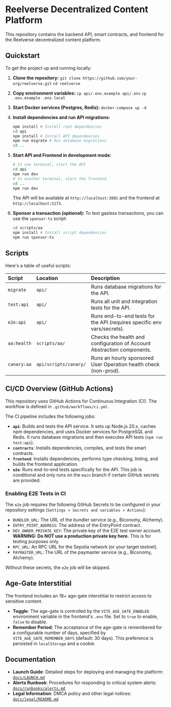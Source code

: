 # Reelverse Decentralized Content Platform

This repository contains the backend API, smart contracts, and frontend for the Reelverse decentralized content platform.

## Quickstart

To get the project up and running locally:

1.  **Clone the repository:**
    `git clone https://github.com/your-org/reelverse.git`
    `cd reelverse`

2.  **Copy environment variables:**
    `cp api/.env.example api/.env`
    `cp .env.example .env.local`

3.  **Start Docker services (Postgres, Redis):**
    `docker-compose up -d`

4.  **Install dependencies and run API migrations:**
    ```bash
    npm install # Install root dependencies
    cd api
    npm install # Install API dependencies
    npm run migrate # Run database migrations
    cd ..
    ```

5.  **Start API and Frontend in development mode:**
    ```bash
    # In one terminal, start the API
    cd api
    npm run dev
    # In another terminal, start the frontend
    cd ..
    npm run dev
    ```

    The API will be available at `http://localhost:3001` and the frontend at `http://localhost:5173`.

6.  **Sponsor a transaction (optional):**
    To test gasless transactions, you can use the `sponsor-tx` script:
    ```bash
    cd scripts/aa
    npm install # Install script dependencies
    npm run sponsor-tx
    ```

## Scripts

Here's a table of useful scripts:

| Script          | Location | Description                                                              |
| :-------------- | :------- | :----------------------------------------------------------------------- |
| `migrate`       | `api/`   | Runs database migrations for the API.                                    |
| `test:api`      | `api/`   | Runs all unit and integration tests for the API.                         |
| `e2e:api`       | `api/`   | Runs end-to-end tests for the API (requires specific env vars/secrets).  |
| `aa:health`     | `scripts/aa/` | Checks the health and configuration of Account Abstraction components. |
| `canary:aa`     | `api/scripts/canary/` | Runs an hourly sponsored User Operation health check (non-prod). |

## CI/CD Overview (GitHub Actions)

This repository uses GitHub Actions for Continuous Integration (CI). The workflow is defined in `.github/workflows/ci.yml`.

The CI pipeline includes the following jobs:

*   **`api`**: Builds and tests the API service. It sets up Node.js 20.x, caches npm dependencies, and uses Docker services for PostgreSQL and Redis. It runs database migrations and then executes API tests (`npm run test:api`).
*   **`contracts`**: Installs dependencies, compiles, and tests the smart contracts.
*   **`frontend`**: Installs dependencies, performs type checking, linting, and builds the frontend application.
*   **`e2e`**: Runs end-to-end tests specifically for the API. This job is conditional and only runs on the `main` branch if certain GitHub secrets are provided.

### Enabling E2E Tests in CI

The `e2e` job requires the following GitHub Secrets to be configured in your repository settings (`Settings > Secrets and variables > Actions`):

*   `BUNDLER_URL`: The URL of the bundler service (e.g., Biconomy, Alchemy).
*   `ENTRY_POINT_ADDRESS`: The address of the EntryPoint contract.
*   `DEV_OWNER_PRIVATE_KEY`: The private key of the E2E test owner account. **WARNING: Do NOT use a production private key here.** This is for testing purposes only.
*   `RPC_URL`: An RPC URL for the Sepolia network (or your target testnet).
*   `PAYMASTER_URL`: The URL of the paymaster service (e.g., Biconomy, Alchemy).

Without these secrets, the `e2e` job will be skipped.

## Age-Gate Interstitial

The frontend includes an 18+ age-gate interstitial to restrict access to sensitive content.

*   **Toggle**: The age-gate is controlled by the `VITE_AGE_GATE_ENABLED` environment variable in the frontend's `.env` file. Set to `true` to enable, `false` to disable.
*   **Remember Period**: The acceptance of the age-gate is remembered for a configurable number of days, specified by `VITE_AGE_GATE_REMEMBER_DAYS` (default: 30 days). This preference is persisted in `localStorage` and a cookie.

## Documentation

*   **Launch Guide**: Detailed steps for deploying and managing the platform: [`docs/LAUNCH.md`](docs/LAUNCH.md)
*   **Alerts Runbook**: Procedures for responding to critical system alerts: [`docs/runbooks/alerts.md`](docs/runbooks/alerts.md)
*   **Legal Information**: DMCA policy and other legal notices: [`docs/legal/README.md`](docs/legal/README.md)
